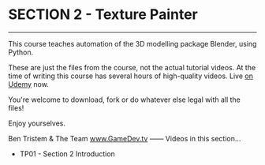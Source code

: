 # SECTION 2 - Texture Painter

****
This course teaches automation of the 3D modelling package Blender, using Python.

These are just the files from the course, not the actual tutorial videos. At the time of writing this course has several hours of high-quality videos. Live [on Udemy](https://www.udemy.com/blenderpython) now.

You're welcome to download, fork or do whatever else legal with all the files!

Enjoy yourselves.

Ben Tristem & The Team
www.GameDev.tv
——
Videos in this section...

+ TP01 - Section 2 Introduction
